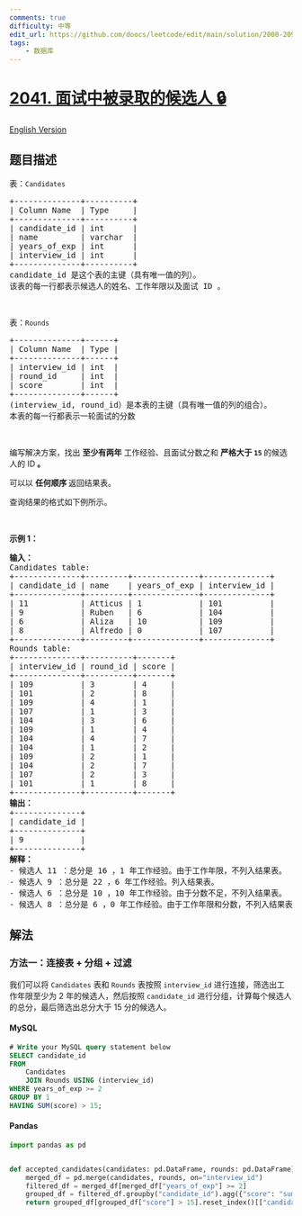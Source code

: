 ```yaml
---
comments: true
difficulty: 中等
edit_url: https://github.com/doocs/leetcode/edit/main/solution/2000-2099/2041.Accepted%20Candidates%20From%20the%20Interviews/README.md
tags:
    - 数据库
---
```


<!-- problem:start -->

# [2041. 面试中被录取的候选人 🔒](https://leetcode.cn/problems/accepted-candidates-from-the-interviews)

[English Version](/solution/2000-2099/2041.Accepted%20Candidates%20From%20the%20Interviews/README_EN.md)

## 题目描述

<!-- description:start -->

<p>表：<code>Candidates</code></p>

<pre>
+--------------+----------+
| Column Name  | Type     |
+--------------+----------+
| candidate_id | int      |
| name         | varchar  |
| years_of_exp | int      |
| interview_id | int      |
+--------------+----------+
candidate_id 是这个表的主键（具有唯一值的列）。
该表的每一行都表示候选人的姓名、工作年限以及面试 ID 。
</pre>

<p>&nbsp;</p>

<p>表：<code>Rounds</code></p>

<pre>
+--------------+------+
| Column Name  | Type |
+--------------+------+
| interview_id | int  |
| round_id     | int  |
| score        | int  |
+--------------+------+
(interview_id, round_id）是本表的主键（具有唯一值的列的组合）。
本表的每一行都表示一轮面试的分数
</pre>

<p>&nbsp;</p>

<p>编写解决方案，找出 <strong>至少有两年</strong> 工作经验、且面试分数之和 <strong>严格大于 <code>15</code>&nbsp;</strong>的候选人的 ID<strong> 。</strong></p>

<p>可以以 <strong>任何顺序 </strong>返回结果表。</p>

<p>查询结果的格式如下例所示。</p>

<p>&nbsp;</p>

<p><strong>示例 1：</strong></p>

<pre>
<strong>输入：</strong>
Candidates table:
+--------------+---------+--------------+--------------+
| candidate_id | name    | years_of_exp | interview_id |
+--------------+---------+--------------+--------------+
| 11           | Atticus | 1            | 101          |
| 9            | Ruben   | 6            | 104          |
| 6            | Aliza   | 10           | 109          |
| 8            | Alfredo | 0            | 107          |
+--------------+---------+--------------+--------------+
Rounds table:
+--------------+----------+-------+
| interview_id | round_id | score |
+--------------+----------+-------+
| 109          | 3        | 4     |
| 101          | 2        | 8     |
| 109          | 4        | 1     |
| 107          | 1        | 3     |
| 104          | 3        | 6     |
| 109          | 1        | 4     |
| 104          | 4        | 7     |
| 104          | 1        | 2     |
| 109          | 2        | 1     |
| 104          | 2        | 7     |
| 107          | 2        | 3     |
| 101          | 1        | 8     |
+--------------+----------+-------+
<strong>输出：</strong>
+--------------+
| candidate_id |
+--------------+
| 9            |
+--------------+
<strong>解释：</strong>
- 候选人 11 ：总分是 16 ，1 年工作经验。由于工作年限，不列入结果表。
- 候选人 9 ：总分是 22 ，6 年工作经验。列入结果表。
- 候选人 6 ：总分是 10 ，10 年工作经验。由于分数不足，不列入结果表。
- 候选人 8 ：总分是 6 ，0 年工作经验。由于工作年限和分数，不列入结果表。
</pre>

<!-- description:end -->

## 解法

<!-- solution:start -->

### 方法一：连接表 + 分组 + 过滤

我们可以将 `Candidates` 表和 `Rounds` 表按照 `interview_id` 进行连接，筛选出工作年限至少为 2 年的候选人，然后按照 `candidate_id` 进行分组，计算每个候选人的总分，最后筛选出总分大于 15 分的候选人。

<!-- tabs:start -->

#### MySQL

```sql
# Write your MySQL query statement below
SELECT candidate_id
FROM
    Candidates
    JOIN Rounds USING (interview_id)
WHERE years_of_exp >= 2
GROUP BY 1
HAVING SUM(score) > 15;
```

#### Pandas

```python
import pandas as pd


def accepted_candidates(candidates: pd.DataFrame, rounds: pd.DataFrame) -> pd.DataFrame:
    merged_df = pd.merge(candidates, rounds, on="interview_id")
    filtered_df = merged_df[merged_df["years_of_exp"] >= 2]
    grouped_df = filtered_df.groupby("candidate_id").agg({"score": "sum"})
    return grouped_df[grouped_df["score"] > 15].reset_index()[["candidate_id"]]
```

<!-- tabs:end -->

<!-- solution:end -->

<!-- problem:end -->
